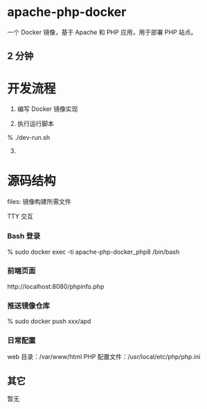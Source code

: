 # apache-php-docker
一个 Docker 镜像，基于 Apache 和 PHP 应用，用于部署 PHP 站点。

## 2 分钟

# 开发流程

1. 编写 Docker 镜像实现

2. 执行运行脚本

% ./dev-run.sh

3.

# 源码结构

files: 镜像构建所需文件


TTY 交互

### Bash 登录
% sudo docker exec -ti apache-php-docker_php8 /bin/bash

### 前端页面
http://localhost:8080/phpinfo.php

### 推送镜像仓库
% sudo docker push xxx/apd

### 日常配置

web 目录：/var/www/html
PHP 配置文件：/usr/local/etc/php/php.ini

## 其它

暂无
